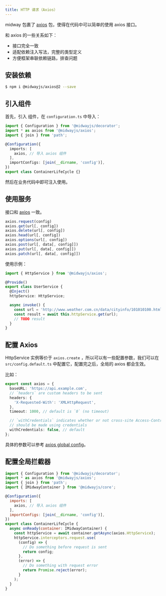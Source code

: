 ```yaml
---
title: HTTP 请求（Axios）
---
```


midway 包裹了 [axios](https://github.com/axios/axios) 包，使得在代码中可以简单的使用 axios 接口。


和 axios 的一些关系如下：


- 接口完全一致
- 适配依赖注入写法，完整的类型定义
- 方便框架串联依赖链路，排查问题

## 安装依赖

```bash
$ npm i @midwayjs/axios@2 --save
```

## 引入组件

首先，引入 组件，在 `configuration.ts` 中导入：

```typescript
import { Configuration } from '@midwayjs/decorator';
import * as axios from '@midwayjs/axios';
import { join } from 'path';

@Configuration({
  imports: [
    axios, // 导入 axios 组件
  ],
  importConfigs: [join(__dirname, 'config')],
})
export class ContainerLifeCycle {}
```

然后在业务代码中即可注入使用。




## 使用服务

接口和 [axios](https://github.com/axios/axios) 一致。

```typescript
axios.request(config)
axios.get(url[, config])
axios.delete(url[, config])
axios.head(url[, config])
axios.options(url[, config])
axios.post(url[, data[, config]])
axios.put(url[, data[, config]])
axios.patch(url[, data[, config]])
```

使用示例：

```typescript
import { HttpService } from '@midwayjs/axios';

@Provide()
export class UserService {
  @Inject()
  httpService: HttpService;

  async invoke() {
    const url = 'http://www.weather.com.cn/data/cityinfo/101010100.html';
    const result = await this.httpService.get(url);
    // TODO result
  }
}
```

## 配置 Axios



HttpService 实例等价于 `axios.create` ，所以可以有一些配置参数，我们可以在 `src/config.default.ts` 中配置它，配置完之后，全局的 axios 都会生效。


比如：

```typescript
export const axios = {
  baseURL: 'https://api.example.com',
  // `headers` are custom headers to be sent
  headers: {
    'X-Requested-With': 'XMLHttpRequest',
  },
  timeout: 1000, // default is `0` (no timeout)

  // `withCredentials` indicates whether or not cross-site Access-Control requests
  // should be made using credentials
  withCredentials: false, // default
};
```

具体的参数可以参考 [axios global config](https://github.com/axios/axios#config-defaults)。


## 配置全局拦截器

```javascript
import { Configuration } from '@midwayjs/decorator';
import * as axios from '@midwayjs/axios';
import { join } from 'path';
import { IMidwayContainer } from '@midwayjs/core';

@Configuration({
  imports: [
    axios, // 导入 axios 组件
  ],
  importConfigs: [join(__dirname, 'config')],
})
export class ContainerLifeCycle {
  async onReady(container: IMidwayContainer) {
    const httpService = await container.getAsync(axios.HttpService);
    httpService.interceptors.request.use(
      (config) => {
        // Do something before request is sent
        return config;
      },
      (error) => {
        // Do something with request error
        return Promise.reject(error);
      }
    );
  }
}
```

